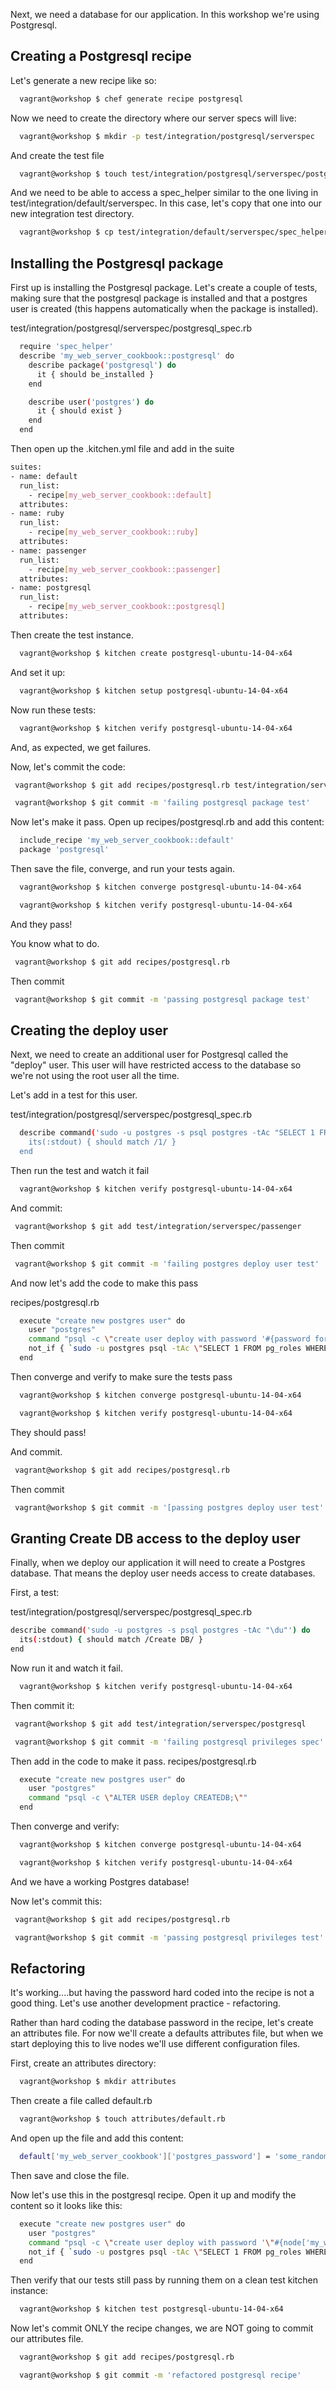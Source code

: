 Next, we need a database for our application.  In this workshop we're using Postgresql.

## Creating a Postgresql recipe

Let's generate a new recipe like so:

```bash
  vagrant@workshop $ chef generate recipe postgresql
```

Now we need to create the directory where our server specs will live:

```bash
  vagrant@workshop $ mkdir -p test/integration/postgresql/serverspec
```

And create the test file

```bash
  vagrant@workshop $ touch test/integration/postgresql/serverspec/postgresql_spec.rb
```

And we need to be able to access a spec_helper similar to the one living in test/integration/default/serverspec.  In this case, let's copy that one into our new integration test directory.

```bash
  vagrant@workshop $ cp test/integration/default/serverspec/spec_helper.rb test/integration/postgresql/serverspec
```

## Installing the Postgresql package

First up is installing the Postgresql package.  Let's create a couple of tests, making sure that the postgresql package is installed and that a postgres user is created (this happens automatically when the package is installed).

test/integration/postgresql/serverspec/postgresql_spec.rb
```bash
  require 'spec_helper'
  describe 'my_web_server_cookbook::postgresql' do
    describe package('postgresql') do
      it { should be_installed }
    end

    describe user('postgres') do
      it { should exist }
    end
  end
```

Then open up the .kitchen.yml file and add in the suite

```bash
suites:
- name: default
  run_list:
    - recipe[my_web_server_cookbook::default]
  attributes:
- name: ruby
  run_list:
    - recipe[my_web_server_cookbook::ruby]
  attributes:
- name: passenger
  run_list:
    - recipe[my_web_server_cookbook::passenger]
  attributes:
- name: postgresql
  run_list:
    - recipe[my_web_server_cookbook::postgresql]
  attributes:
```

Then create the test instance.

```bash
  vagrant@workshop $ kitchen create postgresql-ubuntu-14-04-x64
```

And set it up:

```bash
  vagrant@workshop $ kitchen setup postgresql-ubuntu-14-04-x64
```

Now run these tests:

```bash
  vagrant@workshop $ kitchen verify postgresql-ubuntu-14-04-x64
```

And, as expected, we get failures.

Now, let's commit the code:

```bash
 vagrant@workshop $ git add recipes/postgresql.rb test/integration/serverspec/postgresql
```

```bash
 vagrant@workshop $ git commit -m 'failing postgresql package test'
```

Now let's make it pass.  Open up recipes/postgresql.rb and add this content:

```bash
  include_recipe 'my_web_server_cookbook::default'
  package 'postgresql'
```

Then save the file, converge, and run your tests again.

```bash
  vagrant@workshop $ kitchen converge postgresql-ubuntu-14-04-x64
```

```bash
  vagrant@workshop $ kitchen verify postgresql-ubuntu-14-04-x64
```

And they pass!

You know what to do.

```bash
 vagrant@workshop $ git add recipes/postgresql.rb
```

Then commit

```bash
 vagrant@workshop $ git commit -m 'passing postgresql package test'
```

## Creating the deploy user

Next, we need to create an additional user for Postgresql called the "deploy" user.  This user will have restricted access to the database so we're not using the root user all the time.

Let's add in a test for this user.

test/integration/postgresql/serverspec/postgresql_spec.rb
```bash
  describe command('sudo -u postgres -s psql postgres -tAc "SELECT 1 FROM pg_roles WHERE rolname=\'deploy\'"') do
    its(:stdout) { should match /1/ }
  end
```

Then run the test and watch it fail

```bash
  vagrant@workshop $ kitchen verify postgresql-ubuntu-14-04-x64
```

And commit:

```bash
 vagrant@workshop $ git add test/integration/serverspec/passenger
```

Then commit

```bash
 vagrant@workshop $ git commit -m 'failing postgres deploy user test'
```

And now let's add the code to make this pass

recipes/postgresql.rb
```bash
  execute "create new postgres user" do
    user "postgres"
    command "psql -c \"create user deploy with password '#{password for node}';\""
    not_if { `sudo -u postgres psql -tAc \"SELECT 1 FROM pg_roles WHERE rolname=\'deploy\'\" | wc -l`.chomp == "1" }
  end
```

Then converge and verify to make sure the tests pass

```bash
  vagrant@workshop $ kitchen converge postgresql-ubuntu-14-04-x64
```

```bash
  vagrant@workshop $ kitchen verify postgresql-ubuntu-14-04-x64
```

They should pass!

And commit.

```bash
 vagrant@workshop $ git add recipes/postgresql.rb
```

Then commit

```bash
 vagrant@workshop $ git commit -m '[passing postgres deploy user test'
```

## Granting Create DB access to the deploy user

Finally, when we deploy our application it will need to create a Postgres database.  That means the deploy user needs access to create databases.

First, a test:

test/integration/postgresql/serverspec/postgresql_spec.rb
```bash
describe command('sudo -u postgres -s psql postgres -tAc "\du"') do
  its(:stdout) { should match /Create DB/ }
end
```

Now run it and watch it fail.

```bash
  vagrant@workshop $ kitchen verify postgresql-ubuntu-14-04-x64
```

Then commit it:
```bash
 vagrant@workshop $ git add test/integration/serverspec/postgresql
```

```bash
 vagrant@workshop $ git commit -m 'failing postgresql privileges spec'
```

Then add in the code to make it pass.
recipes/postgresql.rb
```bash
  execute "create new postgres user" do
    user "postgres"
    command "psql -c \"ALTER USER deploy CREATEDB;\""
  end
```

Then converge and verify:

```bash
  vagrant@workshop $ kitchen converge postgresql-ubuntu-14-04-x64
```

```bash
  vagrant@workshop $ kitchen verify postgresql-ubuntu-14-04-x64
```

And we have a working Postgres database!

Now let's commit this:

```bash
 vagrant@workshop $ git add recipes/postgresql.rb
```

```bash
 vagrant@workshop $ git commit -m 'passing postgresql privileges test'
```


## Refactoring

It's working....but having the password hard coded into the recipe is not a good thing.  Let's use another development practice - refactoring.

Rather than hard coding the database password in the recipe, let's create an attributes file.  For now we'll create a defaults attributes file, but when we start deploying this to live nodes we'll use different configuration files.

First, create an attributes directory:

```bash
  vagrant@workshop $ mkdir attributes
```

Then create a file called default.rb
```bash
  vagrant@workshop $ touch attributes/default.rb
```

And open up the file and add this content:

```bash
  default['my_web_server_cookbook']['postgres_password'] = 'some_random_password_you_generate'
```

Then save and close the file.

Now let's use this in the postgresql recipe.  Open it up and modify the content so it looks like this:

```bash
  execute "create new postgres user" do
    user "postgres"
    command "psql -c \"create user deploy with password '\"#{node['my_web_server_cookbook']['postgres_password']}\"';\""
    not_if { `sudo -u postgres psql -tAc \"SELECT 1 FROM pg_roles WHERE rolname=\'deploy\'\" | wc -l`.chomp == "1" }
  end
```

Then verify that our tests still pass by running them on a clean test kitchen instance:

```bash
  vagrant@workshop $ kitchen test postgresql-ubuntu-14-04-x64
```

Now let's commit ONLY the recipe changes, we are NOT going to commit our attributes file.

```bash
  vagrant@workshop $ git add recipes/postgresql.rb
```

```bash
  vagrant@workshop $ git commit -m 'refactored postgresql recipe'
```
